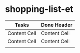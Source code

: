 # shopping-list-et

| Tasks  | Done Header |
| ------------- | ------------- |
| Content Cell  | Content Cell  |
| Content Cell  | Content Cell  |
|               |               |
